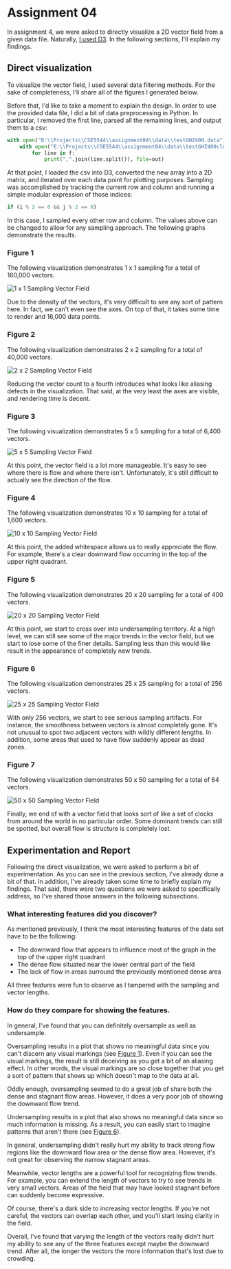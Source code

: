 # Assignment 04

In assignment 4, we were asked to directly visualize a 2D vector field from
a given data file. Naturally, [I used D3][1]. In the following sections, I'll
explain my findings.

## Direct visualization

To visualize the vector field, I used several data filtering methods. For the
sake of completeness, I'll share all of the figures I generated below.

Before that, I'd like to take a moment to explain the design. In order to
use the provided data file, I did a bit of data preprocessing in Python. In
particular, I removed the first line, parsed all the remaining lines, and
output them to a csv:

```python
with open("E:\\Projects\\CSE5544\\assignment04\\data\\testGHZ400.data") as f:
    with open("E:\\Projects\\CSE5544\\assignment04\\data\\testGHZ400clean.data", "w") as out:
        for line in f:
            print(",".join(line.split()), file=out)
```

At that point, I loaded the csv into D3, converted the new array into a 2D
matrix, and iterated over each data point for plotting purposes. Sampling
was accomplished by tracking the current row and column and running a simple
modular expression of those indices:

```javascript
if (i % 2 == 0 && j % 2 == 0)
```

In this case, I sampled every other row and column. The values above can be
changed to allow for any sampling approach. The following graphs demonstrate
the results.

### Figure 1

The following visualization demonstrates 1 x 1 sampling for a total of 160,000
vectors.

![1 x 1 Sampling Vector Field][2]

Due to the density of the vectors, it's very difficult to see any sort of
pattern here. In fact, we can't even see the axes. On top of that, it takes
some time to render and 16,000 data points.

### Figure 2

The following visualization demonstrates 2 x 2 sampling for a total of 40,000
vectors.

![2 x 2 Sampling Vector Field][3]

Reducing the vector count to a fourth introduces what looks like aliasing defects
in the visualization. That said, at the very least the axes are visible, and
rendering time is decent.

### Figure 3

The following visualization demonstrates 5 x 5 sampling for a total of 6,400
vectors.

![5 x 5 Sampling Vector Field][4]

At this point, the vector field is a lot more manageable. It's easy to see where
there is flow and where there isn't. Unfortunately, it's still difficult to
actually see the direction of the flow.

### Figure 4

The following visualization demonstrates 10 x 10 sampling for a total of 1,600
vectors.

![10 x 10 Sampling Vector Field][5]

At this point, the added whitespace allows us to really appreciate the
flow. For example, there's a clear downward flow occurring in the top of the
upper right quadrant.

### Figure 5

The following visualization demonstrates 20 x 20 sampling for a total of 400
vectors.

![20 x 20 Sampling Vector Field][6]

At this point, we start to cross over into undersampling territory. At a high
level, we can still see some of the major trends in the vector field, but we
start to lose some of the finer details. Sampling less than this would like
result in the appearance of completely new trends.

### Figure 6

The following visualization demonstrates 25 x 25 sampling for a total of 256
vectors.

![25 x 25 Sampling Vector Field][7]

With only 256 vectors, we start to see serious sampling artifacts. For instance,
the smoothness between vectors is almost completely gone. It's not unusual to
spot two adjacent vectors with wildly different lengths. In addition, some areas
that used to have flow suddenly appear as dead zones.

### Figure 7

The following visualization demonstrates 50 x 50 sampling for a total of 64
vectors.

![50 x 50 Sampling Vector Field][8]

Finally, we end of with a vector field that looks sort of like a set of clocks
from around the world in no particular order. Some dominant trends can still be
spotted, but overall flow is structure is completely lost.

## Experimentation and Report

Following the direct visualization, we were asked to perform a bit of
experimentation. As you can see in the previous section, I've already done a bit
of that. In addition, I've already taken some time to briefly explain my
findings. That said, there were two questions we were asked to specifically
address, so I've shared those answers in the following subsections.

### What interesting features did you discover?

As mentioned previously, I think the most interesting features of the data set
have to be the following:

- The downward flow that appears to influence most of the graph in the top
of the upper right quadrant
- The dense flow situated near the lower central part of the field
- The lack of flow in areas surround the previously mentioned dense area

All three features were fun to observe as I tampered with the sampling and
vector lengths.

### How do they compare for showing the features.

In general, I've found that you can definitely oversample as well as undersample.

Oversampling results in a plot that shows no meaningful data since you can't
discern any visual markings (see [Figure 1][2]). Even if you can see the visual
markings, the result is still deceiving as you get a bit of an aliasing effect.
In other words, the visual markings are so close together that you get a sort
of pattern that shows up which doesn't map to the data at all.

Oddly enough, oversampling seemed to do a great job of share both the dense
and stagnant flow areas. However, it does a very poor job of showing the
downward flow trend.

Undersampling results in a plot that also shows no meaningful data since so
much information is missing. As a result, you can easily start to imagine
patterns that aren't there (see [Figure 6][7]).

In general, undersampling didn't really hurt my ability to track strong flow
regions like the downward flow area or the dense flow area. However, it's not
great for observing the narrow stagnant areas.

Meanwhile, vector lengths are a powerful tool for recognizing flow trends.
For example, you can extend the length of vectors to try to see trends in
very small vectors. Areas of the field that may have looked stagnant before can
suddenly become expressive.

Of course, there's a dark side to increasing vector lengths. If you're not
careful, the vectors can overlap each other, and you'll start losing clarity in
the field.

Overall, I've found that varying the length of the vectors really didn't hurt my
ability to see any of the three features except maybe the downward trend. After
all, the longer the vectors the more information that's lost due to crowding.

[1]: assignment03.html
[2]: assets/1-by-1-sampling.JPG
[3]: assets/2-by-2-sampling.JPG
[4]: assets/5-by-5-sampling.JPG
[5]: assets/10-by-10-sampling.JPG
[6]: assets/20-by-20-sampling.JPG
[7]: assets/25-by-25-sampling.JPG
[8]: assets/50-by-50-sampling.JPG
